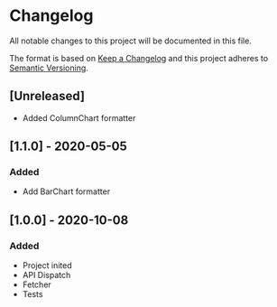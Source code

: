 # Changelog

All notable changes to this project will be documented in this file.

The format is based on [Keep a Changelog](http://keepachangelog.com/en/1.0.0/)
and this project adheres to [Semantic Versioning](http://semver.org/spec/v2.0.0.html).

## [Unreleased]

- Added ColumnChart formatter

## [1.1.0] - 2020-05-05

### Added

- Add BarChart formatter

## [1.0.0] - 2020-10-08

### Added

- Project inited
- API Dispatch
- Fetcher
- Tests
